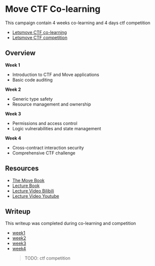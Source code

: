 # Move CTF Co-learning

This campaign contain 4 weeks co-learning and 4 days ctf competition
- [Letsmove CTF co-learning](https://platform.cyclens.tech/activity/1)
- [Letsmove CTF competition](https://platform.cyclens.tech/activity/7)

## Overview

**Week 1**
- Introduction to CTF and Move applications
- Basic code auditing

**Week 2**
- Generic type safety
- Resource management and ownership

**Week 3**
- Permissions and access control
- Logic vulnerabilities and state management

**Week 4**
- Cross-contract interaction security
- Comprehensive CTF challenge


## Resources
- [The Move Book](https://move-book.com)
- [Lecture Book](https://lets-ctf.vercel.app/ctfbook/preface/prerequisites.html)
- [Lecture Video Bilibili](https://space.bilibili.com/29742457/lists)
- [Lecture Video Youtube](https://www.youtube.com/@HOH1024/playlists)

## Writeup

This writeup was completed during co-learning and competition

- [week1](./writeup.md#week1)
- [week2](./writeup.md#week2)
- [week3](./writeup.md#week3)
- [week4](./writeup.md#week4)
  > TODO: ctf competition
